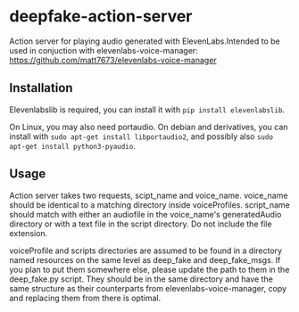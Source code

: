 # deepfake-action-server
Action server for playing audio generated with ElevenLabs.Intended to be used in conjuction with elevenlabs-voice-manager: https://github.com/matt7673/elevenlabs-voice-manager 

## Installation

Elevenlabslib is required, you can install it with ```pip install elevenlabslib```.

On Linux, you may also need portaudio. On debian and derivatives, you can install with ```sudo apt-get install libportaudio2```, and possibly also ``sudo apt-get install python3-pyaudio``.

## Usage

Action server takes two requests, scipt_name and voice_name. voice_name should be identical to a matching directory inside voiceProfiles. script_name should match with either an audiofile in the voice_name's generatedAudio directory or with a text file in the script directory. Do not include the file extension. 

voiceProfile and scripts directories are assumed to be found in a directory named resources on the same level as deep_fake and deep_fake_msgs. If you plan to put them somewhere else, please update the path to them in the deep_fake.py script. They should be in the same directory and have the same structure as their counterparts from elevenlabs-voice-manager, copy and replacing them from there is optimal.
